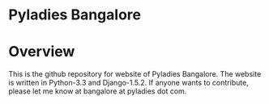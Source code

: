 Pyladies Bangalore
==================

Overview
========

This is the github repository for website of Pyladies Bangalore. 
The website is written in Python-3.3 and Django-1.5.2. If anyone wants to contribute, 
please let me know at bangalore at pyladies dot com. 





